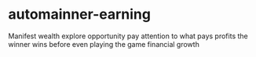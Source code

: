 # automainner-earning
Manifest wealth explore opportunity pay attention to what pays profits the winner wins before even playing the game financial growth
